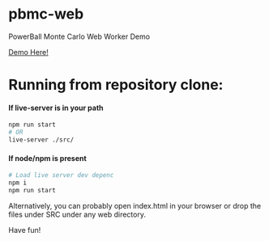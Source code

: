 # pbmc-web
PowerBall Monte Carlo Web Worker Demo

<a href="https://rrappsdev.com/pbmc/" target="_blank" >Demo Here!</a>

# Running from repository clone:

<h4> If live-server is in your path</h4>

```sh
npm run start
# OR
live-server ./src/
```

<h4>If node/npm is present</h4>

```sh
# Load live server dev depenc
npm i
npm run start
```

Alternatively, you can probably open index.html in your browser or drop the files under SRC under any web directory.

Have fun!

